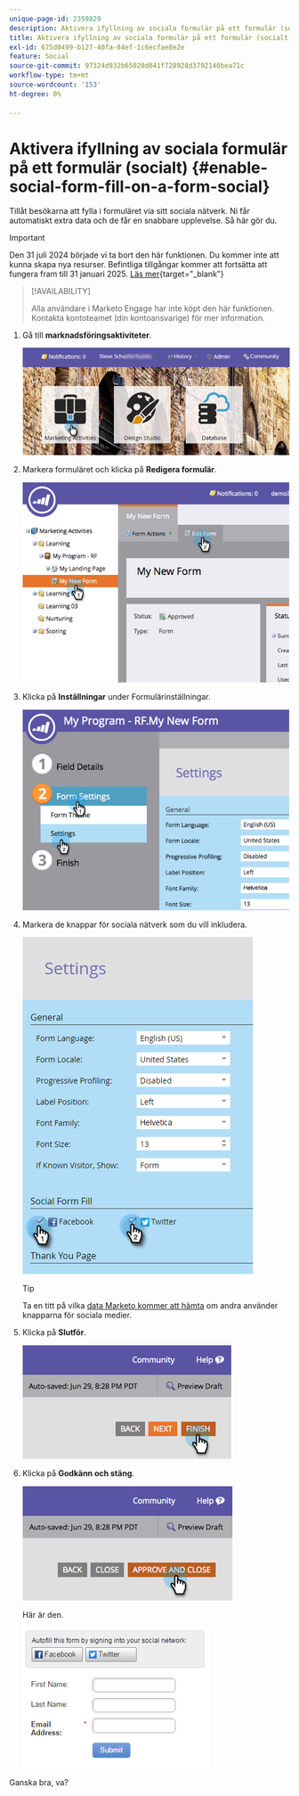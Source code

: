 ```yaml
---
unique-page-id: 2359829
description: Aktivera ifyllning av sociala formulär på ett formulär (socialt) - Marketo Docs - produktdokumentation
title: Aktivera ifyllning av sociala formulär på ett formulär (socialt)
exl-id: 675d0499-b127-40fa-84ef-1c6ecfae8e2e
feature: Social
source-git-commit: 97324d932b65020d041f728928d3792140bea71c
workflow-type: tm+mt
source-wordcount: '153'
ht-degree: 0%

---
```


# Aktivera ifyllning av sociala formulär på ett formulär (socialt) {#enable-social-form-fill-on-a-form-social}

Tillåt besökarna att fylla i formuläret via sitt sociala nätverk. Ni får automatiskt extra data och de får en snabbare upplevelse. Så här gör du.

>[!IMPORTANT]
>
>Den 31 juli 2024 började vi ta bort den här funktionen. Du kommer inte att kunna skapa nya resurser. Befintliga tillgångar kommer att fortsätta att fungera fram till 31 januari 2025. [Läs mer](https://nation.marketo.com/t5/employee-blogs/marketo-engage-social-features-deprecation/ba-p/351977){target="_blank"}

>[!AVAILABILITY]
>
>Alla användare i Marketo Engage har inte köpt den här funktionen. Kontakta kontoteamet (din kontoansvarige) för mer information.

1. Gå till **marknadsföringsaktiviteter**.

   ![](assets/login-marketing-activities-3.png)

1. Markera formuläret och klicka på **Redigera formulär**.

   ![](assets/image2014-9-15-16-3a35-3a54.png)

1. Klicka på **Inställningar** under Formulärinställningar.

   ![](assets/image2014-9-15-16-3a36-3a4.png)

1. Markera de knappar för sociala nätverk som du vill inkludera.

   ![](assets/image2016-4-28-16-3a38-3a58.png)

   >[!TIP]
   >
   >Ta en titt på vilka [data Marketo kommer att hämta](/help/marketo/product-docs/demand-generation/social/social-functions/manage-social-profile-data.md) om andra använder knapparna för sociala medier.

1. Klicka på **Slutför**.

   ![](assets/image2014-9-15-16-3a36-3a26.png)

1. Klicka på **Godkänn och stäng**.

   ![](assets/image2014-9-15-16-3a36-3a33.png)

   Här är den.

   ![](assets/image2016-4-28-16-3a45-3a58.png)

Ganska bra, va?
